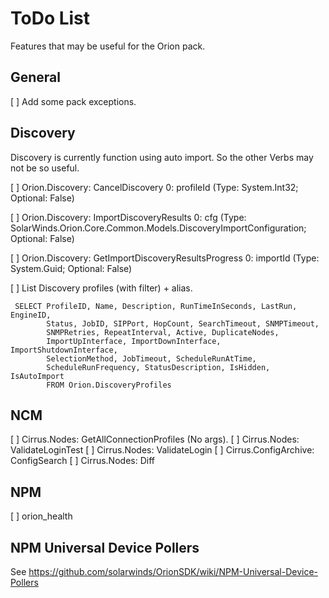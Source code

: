 # ToDo List

Features that may be useful for the Orion pack.

## General

[ ] Add some pack exceptions.

## Discovery

Discovery is currently function using auto import. So the other Verbs
may not be so useful.

 [ ] Orion.Discovery: CancelDiscovery
      0: profileId (Type: System.Int32; Optional: False)

 [ ] Orion.Discovery: ImportDiscoveryResults
      0: cfg 
       (Type: SolarWinds.Orion.Core.Common.Models.DiscoveryImportConfiguration;
        Optional: False)

 [ ] Orion.Discovery: GetImportDiscoveryResultsProgress
      0: importId (Type: System.Guid; Optional: False)

 [ ] List Discovery profiles (with filter) + alias.

     SELECT ProfileID, Name, Description, RunTimeInSeconds, LastRun, EngineID,
            Status, JobID, SIPPort, HopCount, SearchTimeout, SNMPTimeout,
            SNMPRetries, RepeatInterval, Active, DuplicateNodes, 
            ImportUpInterface, ImportDownInterface, ImportShutdownInterface, 
            SelectionMethod, JobTimeout, ScheduleRunAtTime, 
            ScheduleRunFrequency, StatusDescription, IsHidden, IsAutoImport
            FROM Orion.DiscoveryProfiles

## NCM

 [ ] Cirrus.Nodes: GetAllConnectionProfiles (No args).
 [ ] Cirrus.Nodes: ValidateLoginTest
 [ ] Cirrus.Nodes: ValidateLogin
 [ ] Cirrus.ConfigArchive: ConfigSearch
 [ ] Cirrus.Nodes: Diff

## NPM

 [ ] orion_health

## NPM Universal Device Pollers

   See https://github.com/solarwinds/OrionSDK/wiki/NPM-Universal-Device-Pollers
